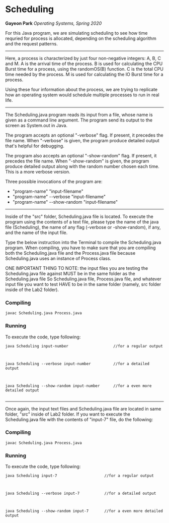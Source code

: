 Scheduling
===============
**Gayeon Park**
*Operating Systems, Spring 2020*

For this Java program, we are simulating scheduling to see how time requried for process is allocated, depending on the scheduling algorithm and the request patterns. 


***
Here, a process is characterized by just four non-negative integers: A, B, C and M.
A is the arrival time of the process. B is used for calculating the CPU Burst time for a process, using the randomOS(B) function. C is the total CPU time needed by the process. M is used for calculating the IO Burst time for a process.

Using these four information about the process, we are trying to replicate how an operating system would schedule multiple processes to run in real life.


***
The Scheduling.java program reads its input from a file, whose name is given as a command line argument. The program send its output to the screen as System.out in Java.

The program accepts an optional "-verbose" flag. If present, it precedes the file name. When "-verbose" is given, the program produce detailed output that's helpful for debugging. 

The program also accepts an optional "-show-random" flag. If present, it precedes the file name. When "-show-random" is given, the program produce detailed output along with the random number chosen each time. This is a more verbose version.

Three possible invocations of the program are:
* "program-name" "input-filename"
* "program-name" --verbose "input-filename"
* "program-name" --show-random "input-filename"
     

***
Inside of the "src" folder, Scheduling.java file is located.
To execute the program using the contents of a text file, please type the name of the java file (Scheduling), the name of any flag (-verbose or -show-random), if any, and the name of the input file. 

Type the below instruction into the Terminal to compile the Scheduling.java program.
When compiling, you have to make sure that you are compiling both the Scheduling.java file and the Process.java file because Scheduling.java uses an instance of Process class.

ONE IMPORTANT THING TO NOTE: the input files you are testing the Scheduling.java file against MUST be in the same folder as the Scheduling.java file
So Scheduling.java file, Process.java file, and whatever input file you want to test HAVE to be in the same folder (namely, src folder inside of the Lab2 folder).

### Compiling
```
javac Scheduling.java Process.java
```

### Running
To execute the code, type following:
```
java Scheduling input-number                    //for a regular output



java Scheduling --verbose input-number          //for a detailed output



java Scheduling --show-random input-number      //for a even more detailed output


```

***
Once again, the input text files and Scheduling.java file are located in same folder, "src" inside of Lab2 folder. 
If you want to execute the Scheduling.java file with the contents of "input-7" file, do the following: 

### Compiling
```
javac Scheduling.java Process.java
```

### Running
To execute the code, type following:
```
java Scheduling input-7                     //for a regular output



java Scheduling --verbose input-7           //for a detailed output



java Scheduling --show-random input-7       //for a even more detailed output


```
